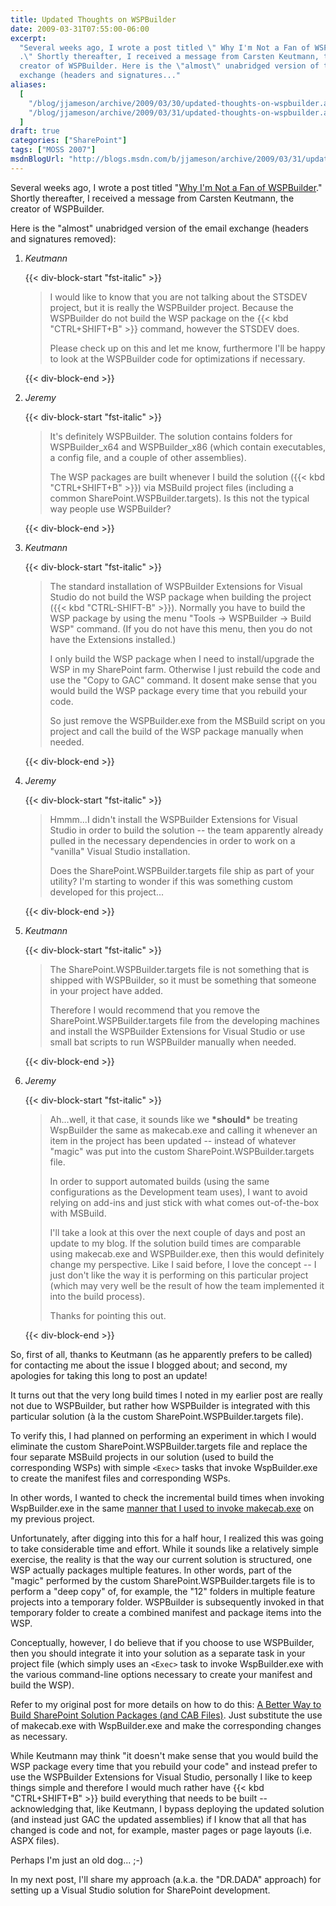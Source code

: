 ```yaml
---
title: Updated Thoughts on WSPBuilder
date: 2009-03-31T07:55:00-06:00
excerpt:
  "Several weeks ago, I wrote a post titled \" Why I'm Not a Fan of WSPBuilder
  .\" Shortly thereafter, I received a message from Carsten Keutmann, the
  creator of WSPBuilder. Here is the \"almost\" unabridged version of the email
  exchange (headers and signatures..."
aliases:
  [
    "/blog/jjameson/archive/2009/03/30/updated-thoughts-on-wspbuilder.aspx",
    "/blog/jjameson/archive/2009/03/31/updated-thoughts-on-wspbuilder.aspx",
  ]
draft: true
categories: ["SharePoint"]
tags: ["MOSS 2007"]
msdnBlogUrl: "http://blogs.msdn.com/b/jjameson/archive/2009/03/31/updated-thoughts-on-wspbuilder.aspx"
---
```


Several weeks ago, I wrote a post titled
"[Why I'm Not a Fan of WSPBuilder](/blog/jjameson/2009/03/06/why-i-m-not-a-fan-of-wspbuilder)."
Shortly thereafter, I received a message from Carsten Keutmann, the creator of
WSPBuilder.

Here is the "almost" unabridged version of the email exchange (headers and
signatures removed):

1. <cite>Keutmann</cite>

   {{< div-block-start "fst-italic" >}}

   > I would like to know that you are not talking about the STSDEV project, but
   > it is really the WSPBuilder project. Because the WSPBuilder do not build
   > the WSP package on the {{< kbd "CTRL+SHIFT+B" >}} command, however the
   > STSDEV does.
   >
   > Please check up on this and let me know, furthermore I'll be happy to look
   > at the WSPBuilder code for optimizations if necessary.

   {{< div-block-end >}}
2. <cite>Jeremy</cite>

   {{< div-block-start "fst-italic" >}}

   > It's definitely WSPBuilder. The solution contains folders for
   > WSPBuilder\_x64 and WSPBuilder\_x86 (which contain executables, a config
   > file, and a couple of other assemblies).
   >
   > The WSP packages are built whenever I build the solution
   > ({{< kbd "CTRL+SHIFT+B" >}}) via MSBuild project files (including a common
   > SharePoint.WSPBuilder.targets). Is this not the typical way people use
   > WSPBuilder?

   {{< div-block-end >}}
3. <cite>Keutmann</cite>

   {{< div-block-start "fst-italic" >}}

   > The standard installation of WSPBuilder Extensions for Visual Studio do not
   > build the WSP package when building the project
   > ({{< kbd "CTRL-SHIFT-B" >}}). Normally you have to build the WSP package by
   > using the menu "Tools -&gt; WSPBuilder -&gt; Build WSP" command. (If you do
   > not have this menu, then you do not have the Extensions installed.)
   >
   > I only build the WSP package when I need to install/upgrade the WSP in my
   > SharePoint farm. Otherwise I just rebuild the code and use the "Copy to
   > GAC" command. It dosent make sense that you would build the WSP package
   > every time that you rebuild your code.
   >
   > So just remove the WSPBuilder.exe from the MSBuild script on you project
   > and call the build of the WSP package manually when needed.

   {{< div-block-end >}}
4. <cite>Jeremy</cite>

   {{< div-block-start "fst-italic" >}}

   > Hmmm...I didn't install the WSPBuilder Extensions for Visual Studio in
   > order to build the solution -- the team apparently already pulled in the
   > necessary dependencies in order to work on a "vanilla" Visual Studio
   > installation.
   >
   > Does the SharePoint.WSPBuilder.targets file ship as part of your utility?
   > I'm starting to wonder if this was something custom developed for this
   > project...

   {{< div-block-end >}}
5. <cite>Keutmann</cite>

   {{< div-block-start "fst-italic" >}}

   > The SharePoint.WSPBuilder.targets file is not something that is shipped
   > with WSPBuilder, so it must be something that someone in your project have
   > added.
   >
   > Therefore I would recommend that you remove the
   > SharePoint.WSPBuilder.targets file from the developing machines and install
   > the WSPBuilder Extensions for Visual Studio or use small bat scripts to run
   > WSPBuilder manually when needed.

   {{< div-block-end >}}
6. <cite>Jeremy</cite>

   {{< div-block-start "fst-italic" >}}

   > Ah...well, it that case, it sounds like we **\*should\*** be treating
   > WspBuilder the same as makecab.exe and calling it whenever an item in the
   > project has been updated -- instead of whatever "magic" was put into the
   > custom SharePoint.WSPBuilder.targets file.
   >
   > In order to support automated builds (using the same configurations as the
   > Development team uses), I want to avoid relying on add-ins and just stick
   > with what comes out-of-the-box with MSBuild.
   >
   > I'll take a look at this over the next couple of days and post an update to
   > my blog. If the solution build times are comparable using makecab.exe and
   > WSPBuilder.exe, then this would definitely change my perspective. Like I
   > said before, I love the concept -- I just don't like the way it is
   > performing on this particular project (which may very well be the result of
   > how the team implemented it into the build process).
   >
   > Thanks for pointing this out.

   {{< div-block-end >}}

So, first of all, thanks to Keutmann (as he apparently prefers to be called) for
contacting me about the issue I blogged about; and second, my apologies for
taking this long to post an update!

It turns out that the very long build times I noted in my earlier post are
really not due to WSPBuilder, but rather how WSPBuilder is integrated with this
particular solution (à la the custom SharePoint.WSPBuilder.targets file).

To verify this, I had planned on performing an experiment in which I would
eliminate the custom SharePoint.WSPBuilder.targets file and replace the four
separate MSBuild projects in our solution (used to build the corresponding WSPs)
with simple `<Exec>` tasks that invoke WspBuilder.exe to create the manifest
files and corresponding WSPs.

In other words, I wanted to check the incremental build times when invoking
WspBuilder.exe in the same
[manner that I used to invoke makecab.exe](/blog/jjameson/2008/04/10/a-better-way-to-build-sharepoint-solution-packages-and-cab-files)
on my previous project.

Unfortunately, after digging into this for a half hour, I realized this was
going to take considerable time and effort. While it sounds like a relatively
simple exercise, the reality is that the way our current solution is structured,
one WSP actually packages multiple features. In other words, part of the "magic"
performed by the custom SharePoint.WSPBuilder.targets file is to perform a "deep
copy" of, for example, the "12" folders in multiple feature projects into a
temporary folder. WSPBuilder is subsequently invoked in that temporary folder to
create a combined manifest and package items into the WSP.

Conceptually, however, I do believe that if you choose to use WSPBuilder, then
you should integrate it into your solution as a separate task in your project
file (which simply uses an `<Exec>` task to invoke WspBuilder.exe with the
various command-line options necessary to create your manifest and build the
WSP).

Refer to my original post for more details on how to do this:
[A Better Way to Build SharePoint Solution Packages (and CAB Files)](/blog/jjameson/2008/04/10/a-better-way-to-build-sharepoint-solution-packages-and-cab-files).
Just substitute the use of makecab.exe with WspBuilder.exe and make the
corresponding changes as necessary.

While Keutmann may think "it doesn't make sense that you would build the WSP
package every time that you rebuild your code" and instead prefer to use the
WSPBuilder Extensions for Visual Studio, personally I like to keep things simple
and therefore I would much rather have {{< kbd "CTRL+SHIFT+B" >}} build
everything that needs to be built -- acknowledging that, like Keutmann, I bypass
deploying the updated solution (and instead just GAC the updated assemblies) if
I know that all that has changed is code and not, for example, master pages or
page layouts (i.e. ASPX files).

Perhaps I'm just an old dog... ;-)

In my next post, I'll share my approach (a.k.a. the "DR.DADA" approach) for
setting up a Visual Studio solution for SharePoint development.

